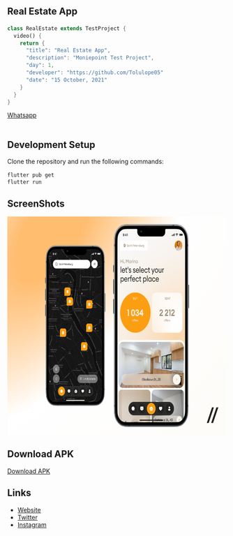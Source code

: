 ## Real Estate App

```dart
class RealEstate extends TestProject {
  video() {
    return {
      "title": "Real Estate App",
      "description": "Moniepoint Test Project",
      "day": 1,
      "developer": "https://github.com/Tolulope05"
      "date": "15 October, 2021"
    }
  }
}
```

[Whatsapp](https://wa.link/4clrdv)
<br><br>
## Development Setup
Clone the repository and run the following commands:
```
flutter pub get
flutter run
```

## ScreenShots

<img src="assets/images/preview.png" height="500em" />

## Download APK
[Download APK](https://drive.google.com/file/d/1blYQv7evvpeq2FxnpkWxgwaCvHibP20i/view?usp=sharing)

## Links

* [Website](https://github.com/Tolulope05)
* [Twitter](https://twitter.com/FakunleTolu)
* [Instagram](https://www.instagram.com/realtolulopefakunle/)


